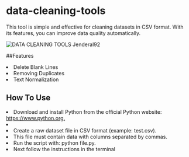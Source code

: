 # data-cleaning-tools

<p>This tool is simple and effective for cleaning datasets in CSV format. With its features, you can improve data quality automatically.</p>

![DATA CLEANING TOOLS Jenderal92](https://github.com/user-attachments/assets/201bfe8b-9cb7-4c7c-af16-2db3a52cdf25)



##Features

<li>Delete Blank Lines</li>
<li>Removing Duplicates</li>
<li>Text Normalization</li>

## How To Use
<li>Download and install Python from the official Python website: <a href="https://www.python.org">https://www.python.org.</a><li>
<li>Create a raw dataset file in CSV format (example: test.csv).</li>
<li>This file must contain data with columns separated by commas.</li>
<li>Run the script with: python file.py.</li>
<li>Next follow the instructions in the terminal</li>

